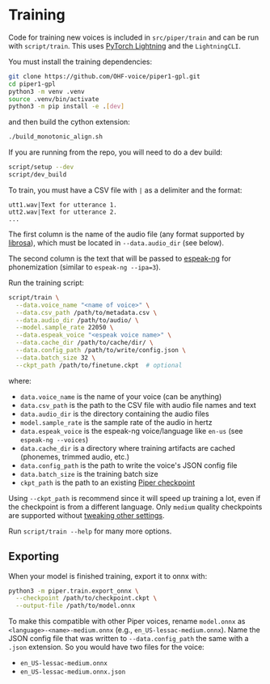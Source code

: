 # Training

Code for training new voices is included in `src/piper/train` and can be run with `script/train`.
This uses [PyTorch Lightning][lighting] and the `LightningCLI`.

You must install the training dependencies:

``` sh
git clone https://github.com/OHF-voice/piper1-gpl.git
cd piper1-gpl
python3 -m venv .venv
source .venv/bin/activate
python3 -m pip install -e .[dev]
```

and then build the cython extension:

``` sh
./build_monotonic_align.sh
```

If you are running from the repo, you will need to do a dev build:

``` sh
script/setup --dev
script/dev_build
```

To train, you must have a CSV file with `|` as a delimiter and the format:

``` csv
utt1.wav|Text for utterance 1.
utt2.wav|Text for utterance 2.
...
```

The first column is the name of the audio file (any format supported by [librosa][]), which must be located in `--data.audio_dir` (see below).

The second column is the text that will be passed to [espeak-ng][] for phonemization (similar to `espeak-ng --ipa=3`).

Run the training script:

``` sh
script/train \
  --data.voice_name "<name of voice>" \
  --data.csv_path /path/to/metadata.csv \
  --data.audio_dir /path/to/audio/ \
  --model.sample_rate 22050 \
  --data.espeak_voice "<espeak voice name>" \
  --data.cache_dir /path/to/cache/dir/ \
  --data.config_path /path/to/write/config.json \
  --data.batch_size 32 \
  --ckpt_path /path/to/finetune.ckpt  # optional
```

where:

* `data.voice_name` is the name of your voice (can be anything)
* `data.csv_path` is the path to the CSV file with audio file names and text
* `data.audio_dir` is the directory containing the audio files
* `model.sample_rate` is the sample rate of the audio in hertz
* `data.espeak_voice` is the espeak-ng voice/language like `en-us` (see `espeak-ng --voices`)
* `data.cache_dir` is a directory where training artifacts are cached (phonemes, trimmed audio, etc.)
* `data.config_path` is the path to write the voice's JSON config file
* `data.batch_size` is the training batch size
* `ckpt_path` is the path to an existing [Piper checkpoint][piper-checkpoints]

Using `--ckpt_path` is recommend since it will speed up training a lot, even if the checkpoint is from a different language. Only `medium` quality checkpoints are supported without [tweaking other settings][audio-config].

Run `script/train --help` for many more options.

## Exporting

When your model is finished training, export it to onnx with:

``` sh
python3 -m piper.train.export_onnx \
  --checkpoint /path/to/checkpoint.ckpt \
  --output-file /path/to/model.onnx
```

To make this compatible with other Piper voices, rename `model.onnx` as `<language>-<name>-medium.onnx` (e.g., `en_US-lessac-medium.onnx`). Name the JSON config file that was written to `--data.config_path` the same with a `.json` extension. So you would have two files for the voice:

* `en_US-lessac-medium.onnx`
* `en_US-lessac-medium.onnx.json`

<!-- Links -->
[espeak-ng]: https://github.com/espeak-ng/espeak-ng
[lighting]: https://lightning.ai/docs/pytorch/stable/
[librosa]: https://librosa.org/doc/latest/index.html
[piper-checkpoints]: https://huggingface.co/datasets/rhasspy/piper-checkpoints
[audio-config]: https://github.com/rhasspy/piper/blob/9b1c6397698b1da11ad6cca2b318026b628328ec/src/python/piper_train/vits/config.py#L20
